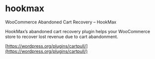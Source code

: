 # hookmax
WooCommerce Abandoned Cart Recovery – HookMax

HookMax’s abandoned cart recovery plugin helps your WooCommerce store to recover lost revenue due to cart abandonment.

[https://wordpress.org/plugins/cartpull/](https://wordpress.org/plugins/cartpull/)